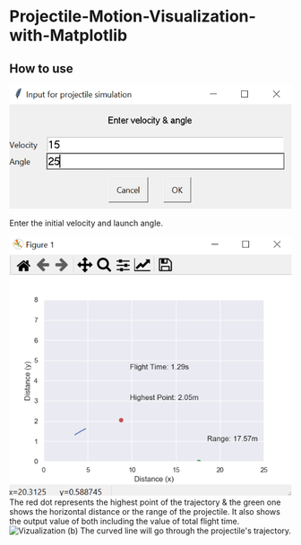 # Projectile-Motion-Visualization-with-Matplotlib

## How to use
![Input Values](images/input.PNG)

Enter the initial velocity and launch angle.

![Visualization (a)](images/flight.PNG)
The red dot represents the highest point of the trajectory & the green one shows the horizontal distance or the range of the projectile.
It also shows the output value of both including the value of total flight time.
![Vizualization (b)](images/flight2.PNG)
The curved line will go through the projectile's trajectory.
